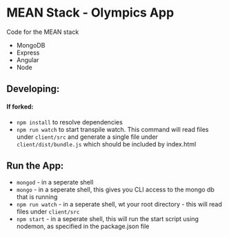 # MEAN Stack - Olympics App

Code for the MEAN stack

* MongoDB
* Express
* Angular
* Node

## Developing:

#### If forked:
* `npm install` to resolve dependencies
* `npm run watch` to start transpile watch. This command will read files under `client/src` 
and generate a single file under `client/dist/bundle.js` which should be included by index.html


## Run the App:
* `mongod` - in a seperate shell
* `mongo` - in a seperate shell, this gives you CLI access to the mongo db that is running
* `npm run watch` - in a seperate shell, wt your root directory - this will read files under `client/src`
* `npm start` - in a seperate shell, this will run the start script using nodemon, as specified in the package.json file







